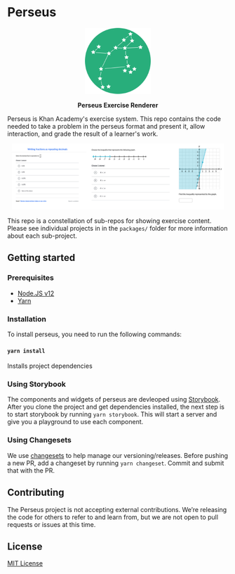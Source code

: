 # Perseus

<p align="center"><img src="logo.png" alt="perseus logo" width="150px"/></p>

<p align="center"><strong>Perseus Exercise Renderer</strong></p>

Perseus is Khan Academy's exercise system. This repo contains the code needed to take a problem in the perseus format and present it, allow interaction, and grade the result of a learner's work.

<p align="center"><img src="sample.png" alt="sample of perseus in use" height="150px"/></p>

This repo is a constellation of sub-repos for showing exercise content. Please see individual projects in in the `packages/` folder for more information about each sub-project.

## Getting started

### Prerequisites

- [Node.JS v12](https://nodejs.org/download/release/v10.18.1/)
- [Yarn](https://yarnpkg.com/lang/en/docs/install/)

### Installation

To install perseus, you need to run the following commands:

#### `yarn install`

Installs project dependencies

### Using Storybook

The components and widgets of perseus are devleoped using [Storybook](https://github.com/storybookjs/storybook). After you clone the project and get dependencies installed, the next step is to start storybook by running `yarn storybook`. This will start a server and give you a playground to use each component.

### Using Changesets

We use [changesets](https://github.com/changesets/changesets) to help manage our versioning/releases. Before pushing a new PR, add a changeset by running `yarn changeset`. Commit and submit that with the PR.

## Contributing

The Perseus project is not accepting external contributions. We’re releasing the code for others to refer to and learn from, but we are not open to pull requests or issues at this time.

## License

[MIT License](http://opensource.org/licenses/MIT)
